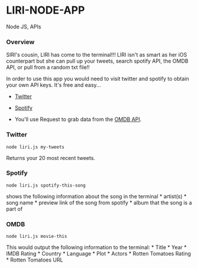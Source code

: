 # LIRI-NODE-APP
  Node JS, 
  APIs
  
### Overview

SIRI's cousin, LIRI has come to the terminal!!!  LIRI isn't as smart as her iOS counterpart but she can pull up your tweets, search spotify API, the OMDB API, or pull from a random txt file!!

In order to use this app you would need to visit twitter and spotify to obtain your own API keys.  It's free and easy...

   * [Twitter](https://www.npmjs.com/package/twitter)
   
   * [Spotify](https://www.npmjs.com/package/node-spotify-api)

   * You'll use Request to grab data from the [OMDB API](http://www.omdbapi.com).

### Twitter
```
node liri.js my-tweets
```
Returns your 20 most recent tweets.

### Spotify
```
node liri.js spotify-this-song
```
shows the following information about the song in the terminal
	* artist(s)
	* song name
	* preview link of the song from spotify
	* album that the song is a part of

### OMDB
```
node liri.js movie-this
```
 This would output the following information to the terminal:
	* Title
	* Year
	* IMDB Rating
	* Country
	* Language
	* Plot
	* Actors
	* Rotten Tomatoes Rating
	* Rotten Tomatoes URL
